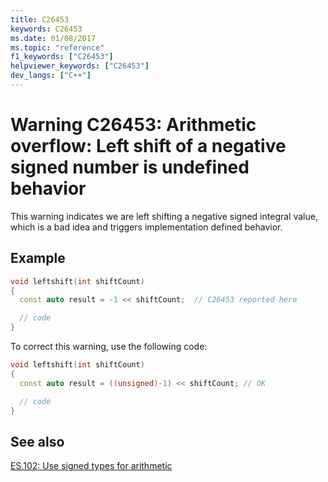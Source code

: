 ```yaml
---
title: C26453
keywords: C26453
ms.date: 01/08/2017
ms.topic: "reference"
f1_keywords: ["C26453"]
helpviewer_keywords: ["C26453"]
dev_langs: ["C++"]
---
```

# Warning C26453: Arithmetic overflow: Left shift of a negative signed number is undefined behavior

This warning indicates we are left shifting a negative signed integral value, which is a bad idea  and triggers implementation defined behavior.

## Example

```cpp
void leftshift(int shiftCount)
{
  const auto result = -1 << shiftCount;  // C26453 reported here

  // code
}
```

To correct this warning, use the following code:

```cpp
void leftshift(int shiftCount)
{
  const auto result = ((unsigned)-1) << shiftCount; // OK

  // code
}
```

## See also

[ES.102: Use signed types for arithmetic](https://github.com/isocpp/CppCoreGuidelines/blob/master/CppCoreGuidelines.md#Res-unsigned)
